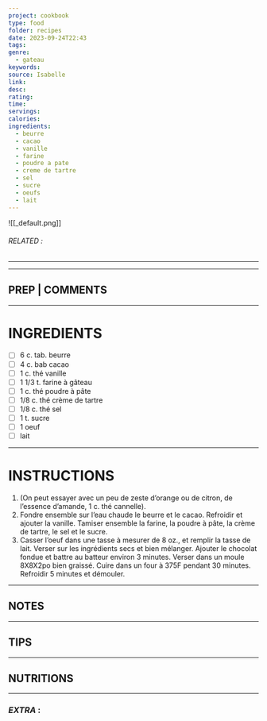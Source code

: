 ```yaml
---
project: cookbook
type: food
folder: recipes
date: 2023-09-24T22:43
tags: 
genre:
  - gateau
keywords: 
source: Isabelle
link: 
desc: 
rating: 
time: 
servings: 
calories: 
ingredients:
  - beurre
  - cacao
  - vanille
  - farine
  - poudre a pate
  - creme de tartre
  - sel
  - sucre
  - oeufs
  - lait
---
```


![[_default.png]]
###### *RELATED* : 
---


---
## PREP | COMMENTS



---
# INGREDIENTS

- [ ] 6 c. tab. beurre
- [ ] 4 c. bab cacao
- [ ] 1 c. thé vanille
- [ ] 1 1/3 t. farine à gâteau
- [ ] 1 c. thé poudre à pâte
- [ ] 1/8 c. thé crème de tartre
- [ ] 1/8 c. thé sel
- [ ] 1 t. sucre
- [ ] 1 oeuf
- [ ] lait

---
# INSTRUCTIONS

1. (On peut essayer avec un peu de zeste d’orange ou de citron, de l’essence d’amande, 1 c. thé cannelle).
2. Fondre ensemble sur l’eau chaude le beurre et le cacao. Refroidir et ajouter la vanille. Tamiser ensemble la farine, la poudre à pâte, la crème de tartre, le sel et le sucre.
3. Casser l’oeuf dans une tasse à mesurer de 8 oz., et remplir la tasse de lait. Verser sur les ingrédients secs et bien mélanger. Ajouter le chocolat fondue et battre au batteur environ 3 minutes. Verser dans un moule 8X8X2po bien graissé. Cuire dans un four à 375F pendant 30 minutes. Refroidir 5 minutes et démouler.

---
## NOTES



---
## TIPS



---
## NUTRITIONS



---
### *EXTRA* :



